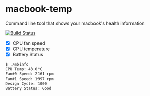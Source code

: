 # macbook-temp 
Command line tool that shows your macbook's health information

[![Build Status](https://travis-ci.org/OutOfBedlam/macbook-temp.svg?branch=master)](https://travis-ci.org/OutOfBedlam/macbook-temp)

- [x] CPU fan speed 
- [x] CPU temperature
- [x] Battery Status

```bash
$ ./mbinfo
CPU Temp: 43.0°C
Fan#0 Speed: 2161 rpm
Fan#1 Speed: 1997 rpm
Design Cycle: 1000
Battery Status: Good
```
